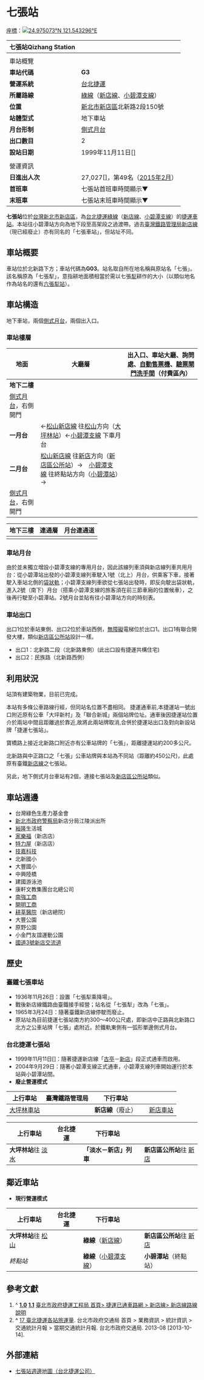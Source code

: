 # 七張站





[座標](https://zh.wikipedia.org/wiki/%E5%9C%B0%E7%90%86%E5%9D%90%E6%A0%87)：![](https://upload.wikimedia.org/wikipedia/commons/thumb/5/55/WMA_button2b.png/17px-WMA_button2b.png)[24.975073°N 121.543296°E](https://tools.wmflabs.org/geohack/geohack.php?pagename=%E4%B8%83%E5%BC%B5%E7%AB%99¶ms=24.975073_N_121.543296_E_type:railwaystation)

| 七張站Qizhang Station |                                                                                                                                                                                                                                                                                                                           |
| ------------------ | ------------------------------------------------------------------------------------------------------------------------------------------------------------------------------------------------------------------------------------------------------------------------------------------------------------------------- |
|                    |                                                                                                                                                                                                                                                                                                                           |
| 車站概覽               |                                                                                                                                                                                                                                                                                                                           |
| **車站代碼**           | **G3**                                                                                                                                                                                                                                                                                                                    |
| **營運系統**           | [台北捷運](https://zh.wikipedia.org/wiki/%E5%8F%B0%E5%8C%97%E6%8D%B7%E9%81%8B)                                                                                                                                                                                                                                                |
| **所屬路線**           | [綠線](https://zh.wikipedia.org/wiki/%E5%8F%B0%E5%8C%97%E6%8D%B7%E9%81%8B%E7%B6%A0%E7%B7%9A)（[新店線](https://zh.wikipedia.org/wiki/%E5%8F%B0%E5%8C%97%E6%8D%B7%E9%81%8B%E6%96%B0%E5%BA%97%E7%B7%9A)、[小碧潭支線](https://zh.wikipedia.org/wiki/%E5%8F%B0%E5%8C%97%E6%8D%B7%E9%81%8B%E5%B0%8F%E7%A2%A7%E6%BD%AD%E6%94%AF%E7%B7%9A)） |
| **位置**             | [新北市](https://zh.wikipedia.org/wiki/%E6%96%B0%E5%8C%97%E5%B8%82)[新店區](https://zh.wikipedia.org/wiki/%E6%96%B0%E5%BA%97%E5%8D%80)北新路2段150號                                                                                                                                                                                 |
| **站體型式**           | 地下車站                                                                                                                                                                                                                                                                                                                      |
| **月台形制**           | [側式月台](https://zh.wikipedia.org/wiki/%E5%81%B4%E5%BC%8F%E6%9C%88%E5%8F%B0)                                                                                                                                                                                                                                                |
| **出口數目**           | 2                                                                                                                                                                                                                                                                                                                         |
| **設站日期**           | 1999年11月11日[[\]](https://zh.wikipedia.org/wiki/%E4%B8%83%E5%BC%B5%E7%AB%99#cite_note-start_date-1)                                                                                                                                                                                                                        |
|                    |                                                                                                                                                                                                                                                                                                                           |
| 營運資訊               |                                                                                                                                                                                                                                                                                                                           |
| **日進出人次**          | 27,027[[\]](https://zh.wikipedia.org/wiki/%E4%B8%83%E5%BC%B5%E7%AB%99#cite_note-Taipei_Transportation_Authority-2)，第49名（[2015年2月](https://zh.wikipedia.org/wiki/2015%E5%B9%B42%E6%9C%88)）                                                                                                                                 |
| **首班車**            | 七張站首班車時間顯示▼                                                                                                                                                                                                                                                                                                               |
| **末班車**            | 七張站末班車時間顯示▼                                                                                                                                                                                                                                                                                                               |

**七張站**位於[台灣](https://zh.wikipedia.org/wiki/%E5%8F%B0%E7%81%A3)[新北市](https://zh.wikipedia.org/wiki/%E6%96%B0%E5%8C%97%E5%B8%82)[新店區](https://zh.wikipedia.org/wiki/%E6%96%B0%E5%BA%97%E5%8D%80)，為[台北捷運](https://zh.wikipedia.org/wiki/%E5%8F%B0%E5%8C%97%E6%8D%B7%E9%81%8B)[綠線](https://zh.wikipedia.org/wiki/%E5%8F%B0%E5%8C%97%E6%8D%B7%E9%81%8B%E7%B6%A0%E7%B7%9A)（[新店線](https://zh.wikipedia.org/wiki/%E5%8F%B0%E5%8C%97%E6%8D%B7%E9%81%8B%E6%96%B0%E5%BA%97%E7%B7%9A)、[小碧潭支線](https://zh.wikipedia.org/wiki/%E5%8F%B0%E5%8C%97%E6%8D%B7%E9%81%8B%E5%B0%8F%E7%A2%A7%E6%BD%AD%E6%94%AF%E7%B7%9A)）的[捷運車站](https://zh.wikipedia.org/wiki/%E6%8D%B7%E9%81%8B%E8%BB%8A%E7%AB%99)。本站往小碧潭站方向為地下段至高架段之過渡帶。過去[臺灣鐵路管理局](https://zh.wikipedia.org/wiki/%E8%87%BA%E7%81%A3%E9%90%B5%E8%B7%AF%E7%AE%A1%E7%90%86%E5%B1%80)[新店線](https://zh.wikipedia.org/wiki/%E6%96%B0%E5%BA%97%E7%B7%9A_(%E5%8F%B0%E9%90%B5))（現已經廢止）亦有同名的「七張車站」，但站址不同。

## 車站概要

車站位於北新路下方；車站代碼為**G03**。站名取自所在地名稱與原站名「七張」。該名稱原為「七張犁」，意指耕地面積相當於需以七張[犁](https://zh.wikipedia.org/wiki/%E7%8A%81)耕作的大小（以類似地名作為站名的還有[六張犁站](https://zh.wikipedia.org/wiki/%E5%85%AD%E5%BC%B5%E7%8A%81%E7%AB%99)）。

## 車站構造

地下車站，兩個[側式月台](https://zh.wikipedia.org/wiki/%E5%81%B4%E5%BC%8F%E6%9C%88%E5%8F%B0)，兩個出入口。

### 車站樓層

| **地面**                                                                          | 大廳層                                                                                                                                                                                                                                                                                                                                                                                                                                                                                                       | 出入口、車站大廳、詢問處、[自動售票機](https://zh.wikipedia.org/wiki/%E8%87%AA%E5%8B%95%E5%94%AE%E7%A5%A8%E6%A9%9F)、[驗票閘門](https://zh.wikipedia.org/wiki/%E9%A9%97%E7%A5%A8%E9%96%98%E9%96%80)[洗手間](https://zh.wikipedia.org/wiki/%E6%B4%97%E6%89%8B%E9%96%93)（付費區內） |
| ------------------------------------------------------------------------------- | --------------------------------------------------------------------------------------------------------------------------------------------------------------------------------------------------------------------------------------------------------------------------------------------------------------------------------------------------------------------------------------------------------------------------------------------------------------------------------------------------------- | -------------------------------------------------------------------------------------------------------------------------------------------------------------------------------------------------------------------------------------------------- |
| **地下二樓**                                                                        |                                                                                                                                                                                                                                                                                                                                                                                                                                                                                                           |                                                                                                                                                                                                                                                    |
| [側式月台](https://zh.wikipedia.org/wiki/%E5%81%B4%E5%BC%8F%E6%9C%88%E5%8F%B0)，右側開門 |                                                                                                                                                                                                                                                                                                                                                                                                                                                                                                           |                                                                                                                                                                                                                                                    |
| **一月台**                                                                         | ←[松山新店線](https://zh.wikipedia.org/wiki/%E5%8F%B0%E5%8C%97%E6%8D%B7%E9%81%8B%E6%9D%BE%E5%B1%B1%E6%96%B0%E5%BA%97%E7%B7%9A) 往[松山](https://zh.wikipedia.org/wiki/%E6%9D%BE%E5%B1%B1%E8%BB%8A%E7%AB%99_(%E5%8F%B0%E7%81%A3))方向（[大坪林站](https://zh.wikipedia.org/wiki/%E5%A4%A7%E5%9D%AA%E6%9E%97%E7%AB%99)）←[小碧潭支線](https://zh.wikipedia.org/wiki/%E5%8F%B0%E5%8C%97%E6%8D%B7%E9%81%8B%E5%B0%8F%E7%A2%A7%E6%BD%AD%E6%94%AF%E7%B7%9A) 下車月台                                                                      |                                                                                                                                                                                                                                                    |
| **二月台**                                                                         | [松山新店線](https://zh.wikipedia.org/wiki/%E5%8F%B0%E5%8C%97%E6%8D%B7%E9%81%8B%E6%9D%BE%E5%B1%B1%E6%96%B0%E5%BA%97%E7%B7%9A) 往[新店](https://zh.wikipedia.org/wiki/%E6%96%B0%E5%BA%97%E7%AB%99)方向（[新店區公所站](https://zh.wikipedia.org/wiki/%E6%96%B0%E5%BA%97%E5%8D%80%E5%85%AC%E6%89%80%E7%AB%99)）→　[小碧潭支線](https://zh.wikipedia.org/wiki/%E5%8F%B0%E5%8C%97%E6%8D%B7%E9%81%8B%E5%B0%8F%E7%A2%A7%E6%BD%AD%E6%94%AF%E7%B7%9A) 往終點站方向（[小碧潭站](https://zh.wikipedia.org/wiki/%E5%B0%8F%E7%A2%A7%E6%BD%AD%E7%AB%99)）→ |                                                                                                                                                                                                                                                    |
| [側式月台](https://zh.wikipedia.org/wiki/%E5%81%B4%E5%BC%8F%E6%9C%88%E5%8F%B0)，右側開門 |                                                                                                                                                                                                                                                                                                                                                                                                                                                                                                           |                                                                                                                                                                                                                                                    |

| **地下三樓** | 連通層  | 月台連通道 |
| -------- | ---- | ----- |
|          |      |       |

### 車站月台

由於並未獨立增設小碧潭支線的專用月台，因此該線列車須與新店線列車共用月台：從小碧潭站出發的小碧潭支線列車駛入1號（北上）月台，供乘客下車，接著駛入車站北側的[袋狀軌](https://zh.wikipedia.org/wiki/%E8%A2%8B%E7%8B%80%E8%BB%8C)；小碧潭支線列車欲從七張站出發時，即反向駛出袋狀軌，進入2號（南下）月台（搭乘小碧潭支線的旅客須在前三節車廂的位置候車），之後再行駛至小碧潭站。2號月台並貼有往小碧潭站方向的時刻表。

### 車站出口

出口1位於車站東側、出口2位於車站西側，[無障礙](https://zh.wikipedia.org/wiki/%E7%84%A1%E9%9A%9C%E7%A4%99)電梯位於出口1。出口1有聯合開發大樓，類似[新店區公所站](https://zh.wikipedia.org/wiki/%E6%96%B0%E5%BA%97%E5%8D%80%E5%85%AC%E6%89%80%E7%AB%99)設計一樣。

- 出口1：北新路二段（北新路東側）(此出口設有捷運共構住宅)
- 出口2：民族路（北新路西側）


## 利用狀況

站頂有建築物業，目前已完成。

本站有多條公車路線行經，但同站名位置不盡相同。 捷運通車前,本捷運站一號出口附近原有公車「大坪新村」及「聯合新城」兩個站牌位址。通車後因捷運站位置介於兩站中間且距離過於靠近,故將此兩站牌取消,合併於捷運站出口及對向新設站牌「捷運七張站」。

寶橋路上接近北新路口附近亦有公車站牌的「七張」，距離捷運站約200多公尺。

北新路與中正路口之「七張」公車站牌與本站為不同站（距離約450公尺)，此處原有臺鐵[新店線](https://zh.wikipedia.org/wiki/%E6%96%B0%E5%BA%97%E7%B7%9A)之七張站。

另此，地下側式月台車站有2個，連接七張站及[新店區公所站](https://zh.wikipedia.org/wiki/%E6%96%B0%E5%BA%97%E5%8D%80%E5%85%AC%E6%89%80%E7%AB%99)類似。

## 車站週邊

- 台灣綠色生產力基金會
- [新北市政府警察局](https://zh.wikipedia.org/wiki/%E6%96%B0%E5%8C%97%E5%B8%82%E6%94%BF%E5%BA%9C%E8%AD%A6%E5%AF%9F%E5%B1%80)新店分局江陵派出所
- [裕隆](https://zh.wikipedia.org/wiki/%E8%A3%95%E9%9A%86)生活城
- [家樂福](https://zh.wikipedia.org/wiki/%E5%AE%B6%E6%A8%82%E7%A6%8F)（新店店）
- [特力屋](https://zh.wikipedia.org/wiki/B%26Q)（新店店）
- [技嘉科技](https://zh.wikipedia.org/wiki/%E6%8A%80%E5%98%89)
- 北新國小
- 大豐國小
- 中興陸橋
- 建國游泳池
- 康軒文教集團台北總公司
- [南強工商](https://zh.wikipedia.org/wiki/%E6%96%B0%E5%8C%97%E5%B8%82%E7%A7%81%E7%AB%8B%E5%8D%97%E5%BC%B7%E9%AB%98%E7%B4%9A%E5%B7%A5%E5%95%86%E8%81%B7%E6%A5%AD%E5%AD%B8%E6%A0%A1)
- [開明工商](https://zh.wikipedia.org/wiki/%E6%96%B0%E5%8C%97%E5%B8%82%E7%A7%81%E7%AB%8B%E9%96%8B%E6%98%8E%E9%AB%98%E7%B4%9A%E5%B7%A5%E5%95%86%E8%81%B7%E6%A5%AD%E5%AD%B8%E6%A0%A1)
- [耕莘醫院](https://zh.wikipedia.org/wiki/%E5%A4%A9%E4%B8%BB%E6%95%99%E8%80%95%E8%8E%98%E9%86%AB%E9%99%A2)（新店總院）
- 大豐公園
- 原野公園
- 小金門友誼運動公園
- [國道3號](https://zh.wikipedia.org/wiki/%E7%A6%8F%E7%88%BE%E6%91%A9%E6%B2%99%E9%AB%98%E9%80%9F%E5%85%AC%E8%B7%AF)[新店交流道](https://zh.wikipedia.org/wiki/%E6%96%B0%E5%BA%97%E4%BA%A4%E6%B5%81%E9%81%93)


## 歷史

### 臺鐵七張車站

- 1936年11月26日：設置「七張犁乘降場」。
- 戰後新店線鐵路由臺鐵接手經營；站名從「七張犁」改為「七張」。
- 1965年3月24日：隨著臺鐵新店線停駛而廢止。
- 原站址為目前捷運七張站南方約300～400公尺處，即新店中正路與北新路口北方之公車站牌「七張」處附近。於鐵軌東側有一弧形單邊側式月台。


### 台北捷運七張站

- 1999年11月11日[[\]](https://zh.wikipedia.org/wiki/%E4%B8%83%E5%BC%B5%E7%AB%99#cite_note-start_date-1)：隨著捷運新店線「[古亭](https://zh.wikipedia.org/wiki/%E5%8F%A4%E4%BA%AD%E7%AB%99)－[新店](https://zh.wikipedia.org/wiki/%E6%96%B0%E5%BA%97%E7%AB%99)」段正式通車而啟用。
- 2004年9月29日：隨著小碧潭支線正式通車，小碧潭支線列車開始運行於本站與小碧潭站間。
- **廢止營運模式**


| **上行車站**                                                                    | **臺灣鐵路管理局** | **下行車站**    |      |                                                                   |
| --------------------------------------------------------------------------- | ----------- | ----------- | ---- | ----------------------------------------------------------------- |
| [大坪林車站](https://zh.wikipedia.org/wiki/%E5%A4%A7%E5%9D%AA%E6%9E%97%E7%AB%99) |             | **新店線**（廢止） |      | [新店車站](https://zh.wikipedia.org/wiki/%E6%96%B0%E5%BA%97%E7%AB%99) |

| **上行車站**                                                                  | **台北捷運** | **下行車站**      |      |                                                                             |
| ------------------------------------------------------------------------- | -------- | ------------- | ---- | --------------------------------------------------------------------------- |
| **大坪林站**往 [淡水](https://zh.wikipedia.org/wiki/%E6%B7%A1%E6%B0%B4%E7%AB%99) |          | **「淡水－新店」列車** |      | **新店區公所站**往 [新店](https://zh.wikipedia.org/wiki/%E6%96%B0%E5%BA%97%E7%AB%99) |

## 鄰近車站

- **現行營運模式**


| **上行車站**                                                                                                | **台北捷運** | **下行車站**                                                                                                                         |      |                                                                             |
| ------------------------------------------------------------------------------------------------------- | -------- | -------------------------------------------------------------------------------------------------------------------------------- | ---- | --------------------------------------------------------------------------- |
| **大坪林站**往 [松山](https://zh.wikipedia.org/wiki/%E6%9D%BE%E5%B1%B1%E8%BB%8A%E7%AB%99_(%E5%8F%B0%E7%81%A3)) |          | **綠線**（[新店線](https://zh.wikipedia.org/wiki/%E5%8F%B0%E5%8C%97%E6%8D%B7%E9%81%8B%E6%96%B0%E5%BA%97%E7%B7%9A)）                     |      | **新店區公所站**往 [新店](https://zh.wikipedia.org/wiki/%E6%96%B0%E5%BA%97%E7%AB%99) |
| *終點站*                                                                                                   |          | **綠線**（[小碧潭支線](https://zh.wikipedia.org/wiki/%E5%8F%B0%E5%8C%97%E6%8D%B7%E9%81%8B%E5%B0%8F%E7%A2%A7%E6%BD%AD%E6%94%AF%E7%B7%9A)） |      | **小碧潭站**（終點站）                                                               |

## 參考文獻

1. ^ [**1.0**](https://zh.wikipedia.org/wiki/%E4%B8%83%E5%BC%B5%E7%AB%99#cite_ref-start_date_1-0) [**1.1**](https://zh.wikipedia.org/wiki/%E4%B8%83%E5%BC%B5%E7%AB%99#cite_ref-start_date_1-1) [臺北市政府捷運工程局 首頁> 捷運已通車路網 > 新店線> 新店線路線說明](http://www.dorts.gov.tw/ct.asp?xItem=667633&CtNode=15393&mp=115001)
2. **^** [17 臺北捷運各站旅運量](http://www.dot.gov.taipei/lp.asp?ctNode=29214&CtUnit=14610&BaseDSD=7&mp=117001). 台北市政府交通局 首頁 > 業務資訊 > 統計資訊 > 交通統計月報 > 當期交通統計月報. 台北市政府交通局. 2013-08 [2013-10-14].


## 外部連結

- [七張站週邊地圖（台北捷運公司）](http://web.trtc.com.tw/img/ALL/Route2200/035.jpg)


